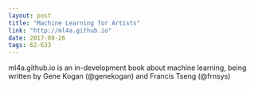 ```yaml
---
layout: post
title: "Machine Learning for Artists"
link: "http://ml4a.github.io"
date: 2017-08-26
tags: 62-633
---
```


ml4a.github.io is an in-development book about machine learning, being written by Gene Kogan (@genekogan) and Francis Tseng (@frnsys)